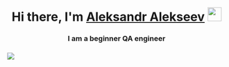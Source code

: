 <h1 align="center">Hi there, I'm <a href="https://myresume.ru/resume/4S9SZxfJArU/
" target="_blank">Aleksandr Alekseev</a> 
<img src="https://github.com/blackcater/blackcater/raw/main/images/Hi.gif" height="32"/></h1>
<h3 align="center">I am a beginner QA engineer</h3>
<h3 align=center"><a href="https://t.me/alexandralex2022" target="_blank"><img src="https://img.shields.io/badge/Telegram-2CA5E0?style=for-the-badge&logo=telegram&logoColor=white" /></a></h3>



<!---
mymines2021/mymines2021 is a ✨ special ✨ repository because its `README.md` (this file) appears on your GitHub profile.
You can click the Preview link to take a look at your changes.
--->
